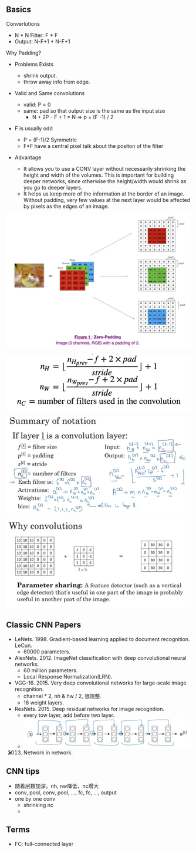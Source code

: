 ## Basics

Converlutions
- N * N   Filter: F * F
- Output: N-F+1 * N-F+1


Why Padding?
- Problems Exists
    - shrink output.
    - throw away info from edge.
    
- Valid and Same convolutions
    - valid: P = 0
    - same: pad so that output size is the same as the input size
        - N + 2P - F + 1 = N   => p = (F -1) / 2

- F is usually odd
    - P = (F-1)/2 Symmetric
    - F*F have a central pixel talk about the positon of the filter

- Advantage
    - It allows you to use a CONV layer without necessarily shrinking the height and width of the volumes. This is important for building deeper networks, since otherwise the height/width would shrink as you go to deeper layers. 
    - It helps us keep more of the information at the border of an image. Without padding, very few values at the next layer would be affected by pixels as the edges of an image.

![](../../../images/CNN/zero_padding.jpg)

![](../../../images/CNN/stride.jpg)


    
![](../../../images/cnn_size_cal.jpg)



![](../../../images/cnn_advantage.jpg)


## Classic CNN Papers
- LeNets. 1998. Gradient-based learning applied to document recognition. LeCun. 
    - 60000 parameters.
- AlexNets. 2012. ImageNet classification with deep convolutional neural networks.
    - 60 million parameters.
    - Local Response Normalization(LRN).
- VGG-16. 2015. Very deep convolutional networks for large-scale image recognition.
    - channel * 2, nh & hw / 2, 很规整.
    - 16 weight layers.
- ResNets. 2015. Deep residual networks for image recognition.
    - every tow layer, add before two layer.
    - ![](../../../images/CNN/resnet.jpg)
- 2013. Network in network.

## CNN tips
- 随着层数加深，nh, nw降低，nc增大
- conv, pool, conv, pool, ..., fc, fc, ..., output
- one by one conv
    - shrinking nc
    -  
## Terms
- FC: full-connected layer

